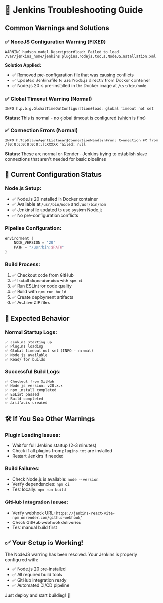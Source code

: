 # 🔧 Jenkins Troubleshooting Guide

## Common Warnings and Solutions

### ✅ **NodeJS Configuration Warning (FIXED)**

```
WARNING hudson.model.Descriptor#load: Failed to load /var/jenkins_home/jenkins.plugins.nodejs.tools.NodeJSInstallation.xml
```

**Solution Applied:**

- ✅ Removed pre-configuration file that was causing conflicts
- ✅ Updated Jenkinsfile to use Node.js directly from Docker container
- ✅ Node.js 20 is pre-installed in the Docker image at `/usr/bin/node`

### ✅ **Global Timeout Warning (Normal)**

```
INFO h.p.b.g.GlobalTimeOutConfiguration#load: global timeout not set
```

**Status:** This is normal - no global timeout is configured (which is fine)

### ✅ **Connection Errors (Normal)**

```
INFO h.TcpSlaveAgentListener$ConnectionHandler#run: Connection #X from /[0:0:0:0:0:0:0:1]:XXXXX failed: null
```

**Status:** These are normal on Render - Jenkins trying to establish slave connections that aren't needed for basic pipelines

## 🎯 Current Configuration Status

### Node.js Setup:

- ✅ Node.js 20 installed in Docker container
- ✅ Available at `/usr/bin/node` and `/usr/bin/npm`
- ✅ Jenkinsfile updated to use system Node.js
- ✅ No pre-configuration conflicts

### Pipeline Configuration:

```groovy
environment {
    NODE_VERSION = '20'
    PATH = "/usr/bin:$PATH"
}
```

### Build Process:

1. ✅ Checkout code from GitHub
2. ✅ Install dependencies with `npm ci`
3. ✅ Run ESLint for code quality
4. ✅ Build with `npm run build`
5. ✅ Create deployment artifacts
6. ✅ Archive ZIP files

## 🚀 Expected Behavior

### Normal Startup Logs:

```
✅ Jenkins starting up
✅ Plugins loading
✅ Global timeout not set (INFO - normal)
✅ Node.js available
✅ Ready for builds
```

### Successful Build Logs:

```
✅ Checkout from GitHub
✅ Node.js version: v20.x.x
✅ npm install completed
✅ ESLint passed
✅ Build completed
✅ Artifacts created
```

## 🛠️ If You See Other Warnings

### Plugin Loading Issues:

- Wait for full Jenkins startup (2-3 minutes)
- Check if all plugins from `plugins.txt` are installed
- Restart Jenkins if needed

### Build Failures:

- Check Node.js is available: `node --version`
- Verify dependencies: `npm ci`
- Test locally: `npm run build`

### GitHub Integration Issues:

- Verify webhook URL: `https://jenkins-react-vite-npm.onrender.com/github-webhook/`
- Check GitHub webhook deliveries
- Test manual build first

## ✅ Your Setup is Working!

The NodeJS warning has been resolved. Your Jenkins is properly configured with:

- ✅ Node.js 20 pre-installed
- ✅ All required build tools
- ✅ GitHub integration ready
- ✅ Automated CI/CD pipeline

Just deploy and start building! 🎉
